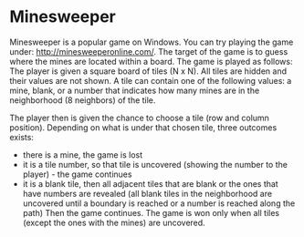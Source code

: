 # Minesweeper
Minesweeper is a popular game on Windows. You can try playing the game under: http://minesweeperonline.com/. 
The target of the game is to guess where the mines are located within a board. The game is played as follows:
The player is given a square board of tiles (N x N). All tiles are hidden and their values are not shown. 
A tile can contain one of the following values: a mine, blank, or a number that indicates how many mines are in the neighborhood 
(8 neighbors) of the tile.

The player then is given the chance to choose a tile (row and column position). Depending
on what is under that chosen tile, three outcomes exists:
- there is a mine, the game is lost
- it is a tile number, so that tile is uncovered (showing the number to the player) - the game continues
- it is a blank tile, then all adjacent tiles that are blank or the ones that have numbers are revealed 
  (all blank tiles in the neighborhood are uncovered until a boundary is reached or a number is reached along the path) 
   Then the game continues.
The game is won only when all tiles (except the ones with the mines) are uncovered.
